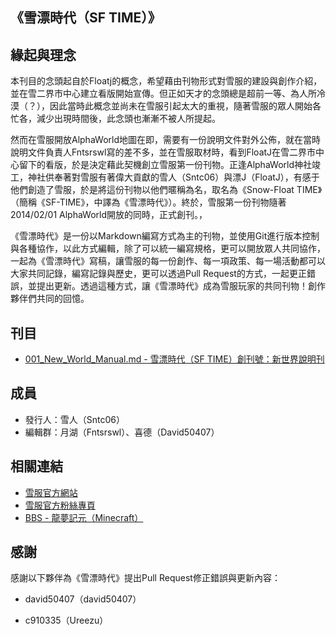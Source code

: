 《雪漂時代（SF TIME）》
----
## 緣起與理念
本刊目的念頭起自於Floatj的概念，希望藉由刊物形式對雪服的建設與創作介紹，並在雪二界市中心建立看版開始宣傳。但正如天才的念頭總是超前一等、為人所冷漠（？），因此當時此概念並尚未在雪服引起太大的重視，隨著雪服的眾人開始各忙各，減少出現時間後，此念頭也漸漸不被人所提起。

然而在雪服開放AlphaWorld地圖在即，需要有一份說明文件對外公佈，就在當時說明文件負責人Fntsrswl寫的差不多，並在雪服取材時，看到FloatJ在雪二界市中心留下的看版，於是決定藉此契機創立雪服第一份刊物。正逢AlphaWorld神社竣工，神社供奉著對雪服有著偉大貢獻的雪人（Sntc06）與漂J（FloatJ），有感于他們創造了雪服，於是將這份刊物以他們暱稱為名，取名為《Snow-Float TIME》（簡稱《SF-TIME》，中譯為《雪漂時代》）。終於，雪服第一份刊物隨著2014/02/01 AlphaWorld開放的同時，正式創刊。，

《雪漂時代》是一份以Markdown編寫方式為主的刊物，並使用Git進行版本控制與各種協作，以此方式編輯，除了可以統一編寫規格，更可以開放眾人共同協作，一起為《雪漂時代》寫稿，讓雪服的每一份創作、每一項政策、每一場活動都可以大家共同記錄，編寫記錄與歷史，更可以透過Pull Request的方式，一起更正錯誤，並提出更新。透過這種方式，讓《雪漂時代》成為雪服玩家的共同刊物！創作夥伴們共同的回憶。

## 刊目
- [001_New_World_Manual.md - 雪漂時代（SF TIME）創刊號：新世界說明刊][J001]

## 成員
- 發行人：雪人（Sntc06）
- 編輯群：月湖（Fntsrswl）、喜德（David50407）

## 相關連結
- [雪服官方網站][OfficialSite]
- [雪服官方粉絲專頁][OfficialFans]
- [BBS - 龍夢記元（Minecraft）][EodBBS]

## 感謝
感謝以下夥伴為《雪漂時代》提出Pull Request修正錯誤與更新內容：
- david50407（david50407）
- c910335（Ureezu）

  [OfficialSite]: http://mine.snowtec.org/wiki/
  [OfficialFans]: https://www.facebook.com/SnowServer/
  [EodBBS]: telnet://eod.twbbs.org/
  [J001]: https://github.com/Childish-Ghost/Snow_Float_TIME/blob/master/001_New_World_Manual.md